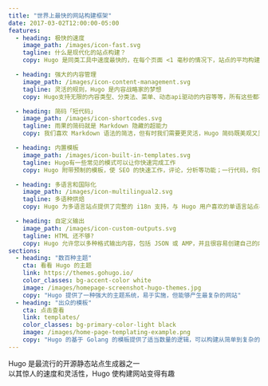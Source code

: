 ```yaml
---
title: "世界上最快的网站构建框架"
date: 2017-03-02T12:00:00-05:00
features:
  - heading: 极快的速度
    image_path: /images/icon-fast.svg
    tagline: 什么是现代化的站点构建？
    copy: Hugo 是同类工具中速度最快的，在每个页面 <1 毫秒的情况下，站点的平均构建时间不到 1 秒

  - heading: 强大的内容管理
    image_path: /images/icon-content-management.svg
    tagline: 灵活的规则，Hugo 是内容战略家的梦想
    copy: Hugo支持无限的内容类型、分类法、菜单、动态api驱动的内容等等，所有这些都不需要插件

  - heading: 简码「短代码」
    image_path: /images/icon-shortcodes.svg
    tagline: 雨果的简码就是 Markdown 隐藏的超能力
    copy: 我们喜欢 Markdown 语法的简洁，但有时我们需要更灵活，Hugo 简码既美观又灵活

  - heading: 内置模板
    image_path: /images/icon-built-in-templates.svg
    tagline: Hugo有一些常见的模式可以让你快速完成工作
    copy: Hugo 附带预制的模板，使 SEO 的快速工作，评论，分析等功能；一行代码，你就大功告成了

  - heading: 多语言和国际化
    image_path: /images/icon-multilingual2.svg
    tagline: 多语种烘焙
    copy: Hugo 为多语言站点提供了完整的 i18n 支持，与 Hugo 用户喜欢的单语言站点相同的直接开发体验。

  - heading: 自定义输出
    image_path: /images/icon-custom-outputs.svg
    tagline: HTML 还不够?
    copy: Hugo 允许您以多种格式输出内容，包括 JSON 或 AMP，并且很容易创建自己的内容。
sections:
  - heading: "数百种主题"
    cta: 看看 Hugo 的主题
    link: https://themes.gohugo.io/
    color_classes: bg-accent-color white
    image: /images/homepage-screenshot-hugo-themes.jpg
    copy: "Hugo 提供了一种强大的主题系统，易于实施，但能够产生最复杂的网站"
  - heading: "出众的模板"
    cta: 点击查看
    link: templates/
    color_classes: bg-primary-color-light black
    image: /images/home-page-templating-example.png
    copy: "Hugo 的基于 Golang 的模板提供了适当数量的逻辑，可以构建从简单到复杂的任何东西。"
---
```


Hugo 是最流行的开源静态站点生成器之一  
以其惊人的速度和灵活性，Hugo 使构建网站变得有趣
